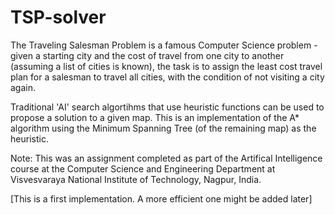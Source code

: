 # TSP-solver

The Traveling Salesman Problem is a famous Computer Science problem - given a starting city and the cost of travel from one city to another (assuming a list of cities is known), the task is to assign the least cost travel plan for a salesman to travel all cities, with the condition of not visiting a city again.

Traditional 'AI' search algortihms that use heuristic functions can be used to propose a solution to a given map. This is an implementation of the A* algorithm using the Minimum Spanning Tree (of the remaining map) as the heuristic.

Note: This was an assignment completed as part of the Artifical Intelligence course at the Computer Science and Engineering Department at Visvesvaraya National Institute of Technology, Nagpur, India.

[This is a first implementation. A more efficient one might be added later]
